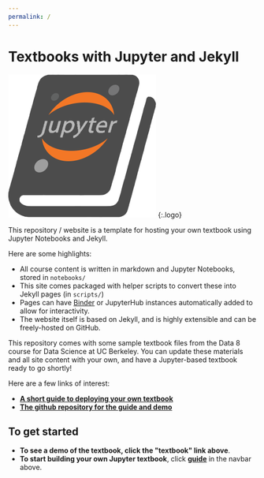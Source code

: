 ```yaml
---
permalink: /
---
```


# Textbooks with Jupyter and Jekyll

![](images/logo/logo.png)
{:.logo}

This repository / website is a template for hosting your own textbook using
Jupyter Notebooks and Jekyll.

Here are some highlights:

* All course content is written in markdown and Jupyter Notebooks, stored in `notebooks/`
* This site comes packaged with helper scripts to convert these into Jekyll pages (in `scripts/`)
* Pages can have [Binder](https://mybinder.org) or JupyterHub instances automatically added to allow for interactivity.
* The website itself is based on Jekyll, and is highly extensible and can be freely-hosted on GitHub.

This repository comes with some sample textbook files from the Data 8 course
for Data Science at UC Berkeley. You can update these materials and all site
content with your own, and have a Jupyter-based textbook ready to go shortly!

Here are a few links of interest:

* **[A short guide to deploying your own textbook](https://predictablynoisy.com/textbook-jekyll-template/guide/01_overview/)**
* **[The github repository for the guide and demo](https://github.com/choldgraf/textbook-jekyll-template)**


## To get started

* **To see a demo of the textbook, click the "textbook" link above**.
* **To start building your own Jupyter textbook**, click **[guide](https://predictablynoisy.com/textbook-jekyll-template/guide/01_overview)**
  in the navbar above.
